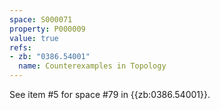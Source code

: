 ```yaml
---
space: S000071
property: P000009
value: true
refs:
- zb: "0386.54001"
  name: Counterexamples in Topology
---
```


See item #5 for space #79 in {{zb:0386.54001}}.
